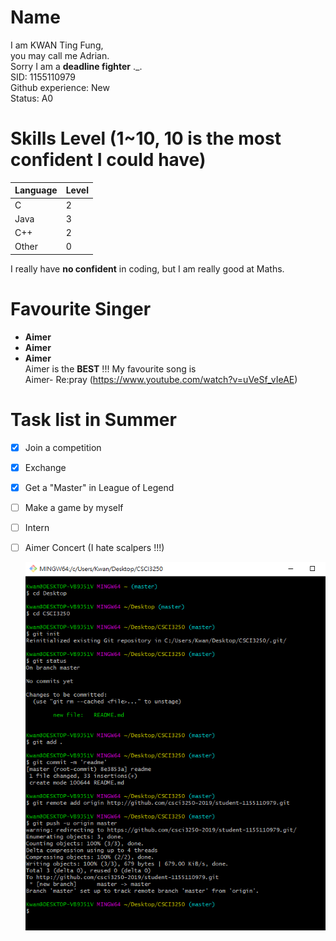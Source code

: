 # Name
I am KWAN Ting Fung,  
you may call me Adrian.  
Sorry I am a **deadline fighter** ._.   
SID: 1155110979   
Github experience: New    
Status: A0  

# Skills Level  (1~10, 10 is the most confident I could have)
Language | Level
------------ | -------------
C | 2
Java | 3
C++ | 2
Other | 0 

I really have **no confident** in coding, but I am really good at Maths.

# Favourite Singer
* **Aimer**
* **Aimer**
* **Aimer**  
Aimer is the **BEST** !!! 
My favourite song is  
Aimer- Re:pray (https://www.youtube.com/watch?v=uVeSf_vIeAE)

# Task list in Summer
- [x] Join a competition
- [X] Exchange
- [X] Get a "Master" in League of Legend
- [ ] Make a game by myself
- [ ] Intern
- [ ] Aimer Concert  (I hate scalpers !!!)

  ![ ](https://raw.githubusercontent.com/csci3250-2019/student-1155110979/master/git.png)
